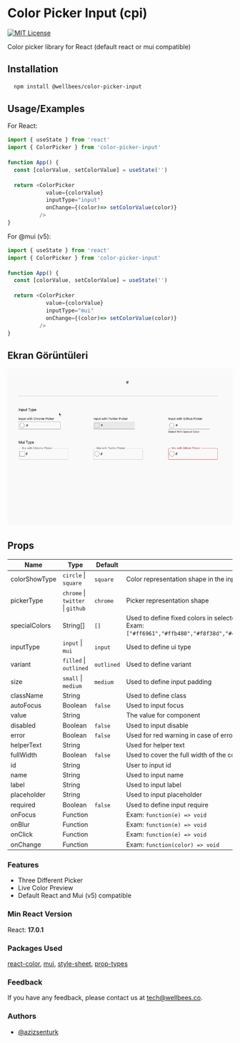 
# Color Picker Input (cpi) 

[![MIT License](https://img.shields.io/badge/License-MIT-green.svg)](https://github.com/wellbees/color-picker-input/blob/master/LICENSE)

Color picker library for React (default react or mui compatible)

## Installation 

```bash 
  npm install @wellbees/color-picker-input
```
    
## Usage/Examples

For React:
```js
import { useState } from 'react'
import { ColorPicker } from 'color-picker-input'

function App() {
  const [colorValue, setColorValue] = useState('')
  
  return <ColorPicker 
            value={colorValue}
            inputType="input"
            onChange={(color)=> setColorValue(color)} 
          />
}
```

For @mui (v5):
```js
import { useState } from 'react'
import { ColorPicker } from 'color-picker-input'

function App() {
  const [colorValue, setColorValue] = useState('')

  return <ColorPicker 
            value={colorValue}
            inputType="mui"
            onChange={(color)=> setColorValue(color)} 
          />
}
```


  
## Ekran Görüntüleri

![Uygulama Ekran Görüntüsü](/images/example.gif)

  ## Props

| Name | Type | Default | Description | 
| --- | --- | --- | --- |
| colorShowType | `circle` \| `square` | `square` | Color representation shape in the input area |
| pickerType | `chrome` \| `twitter` \| `github` | `chrome` | Picker representation shape |
| specialColors | String[] | `[]` | Used to define fixed colors in selectors. Available on Github and Twitter Selectors. Exam: `["#ff6961","#ffb480","#f8f38d","#42d6a4","#08cad1","#59adf6","#9d94ff","#c780e8"]` |
| inputType | `input` \| `mui` | `input` | Used to define ui type |
| variant | `filled` \| `outlined` | `outlined` | Used to define variant |
| size | `small` \| `medium` | `medium` | Used to define input padding |
| className | String | | Used to define class |
| autoFocus | Boolean | `false` | Used to input focus |
| value | String | | The value for component |
| disabled | Boolean | `false` | Used to input disable |
| error | Boolean | `false` | Used for red warning in case of error |
| helperText | String | | Used for helper text  |
| fullWidth | Boolean | `false` | Used to cover the full width of the container |
| id | String | | User to input id |
| name | String | | Used to input name |
| label | String | | Used to input label |
| placeholder | String | | Used to input placeholder |
| required | Boolean | `false` | Used to define input require |
| onFocus | Function | | Exam: `function(e) => void` |
| onBlur | Function | | Exam: `function(e) => void` |
| onClick | Function | | Exam: `function(e) => void` |
| onChange | Function | | Exam: `function(color) => void` |


### Features

- Three Different Picker
- Live Color Preview
- Default React and Mui (v5) compatible

  
### Min React Version

React: **17.0.1**

### Packages Used

[react-color](https://www.npmjs.com/package/react-color),
[mui](https://www.npmjs.com/package/@mui/material),
[style-sheet](https://www.npmjs.com/package/style-sheet),
[prop-types](https://www.npmjs.com/package/prop-types)

  
### Feedback

If you have any feedback, please contact us at tech@wellbees.co.
### Authors
- [@azizsenturk](https://github.com/azizsenturk)

  